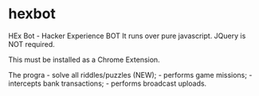 # hexbot
HEx Bot - Hacker Experience BOT
It runs over pure javascript. JQuery is NOT required.

This must be installed as a Chrome Extension. 

The progra
	- solve all riddles/puzzles (NEW);
	- performs game missions;
	- intercepts bank transactions;
	- performs broadcast uploads. 
